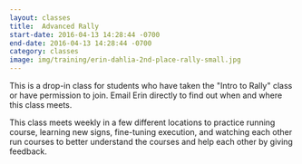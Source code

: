 ```yaml
---
layout: classes
title:  Advanced Rally
start-date: 2016-04-13 14:28:44 -0700
end-date: 2016-04-13 14:28:44 -0700
category: classes
image: img/training/erin-dahlia-2nd-place-rally-small.jpg
---
```



<p>
  This is a drop-in class for students who have taken the "Intro to Rally" class or have permission to join. Email Erin directly to find out when and where this class meets.
</p>
<p>
  This class meets weekly in a few different locations to practice running course, learning new signs, fine-tuning execution, and watching each other run courses to better understand the courses and help each other by giving feedback.
</p>
